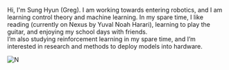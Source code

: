 Hi, I'm Sung Hyun (Greg). I am working towards entering robotics, and I am learning control theory and machine learning. In my spare time, I like reading (currently on Nexus by Yuval Noah Harari), learning to play the guitar, and enjoying my school days with friends.
<br>
I’m also studying reinforcement learning in my spare time, and I’m interested in research and methods to deploy models into hardware.
<br>

![N](https://www.pokebeach.com/news/2025/06/20250601_200051.png)